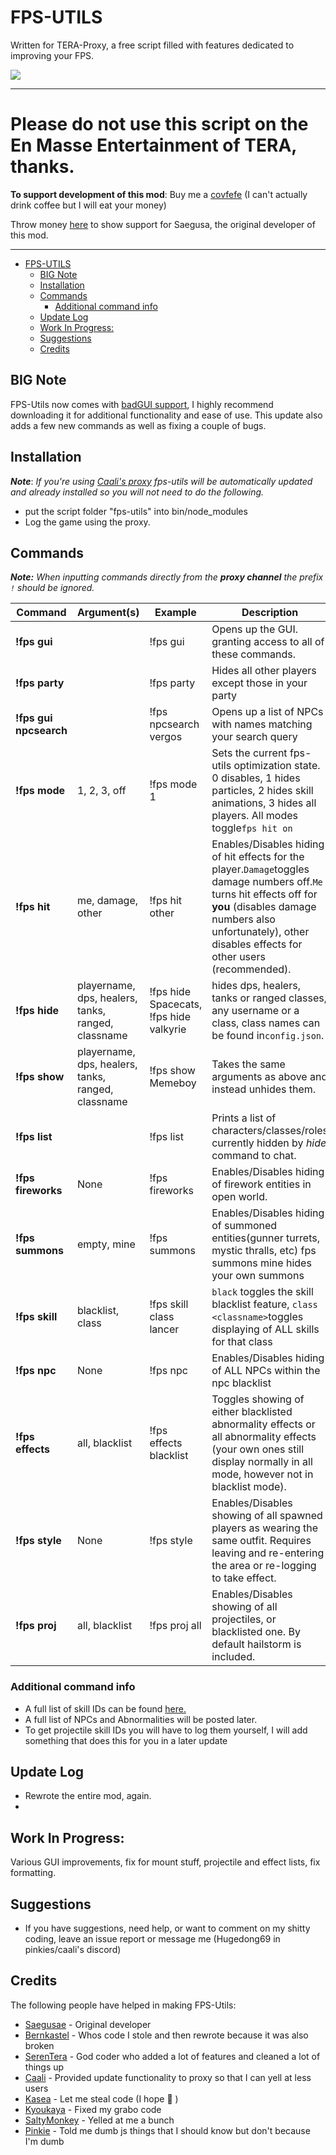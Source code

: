 

# FPS-UTILS

  Written for TERA-Proxy, a free script filled with features dedicated to improving your FPS.
  
  ![](https://i.imgur.com/mEYwWxN.png)
  ****
#  **Please do not use this script on the En Masse Entertainment of TERA, thanks.** 

  **To support development of this mod**:
    Buy me a [covfefe](https://ko-fi.com/codeagon) (I can't actually drink coffee but I will eat your money)
    
   Throw money [here](https://www.patreon.com/saegusa) to show support for Saegusa, the original developer of this mod.
  ****
- [FPS-UTILS](#fps-utils)
  - [BIG Note](#big-note)
  - [Installation](#installation)
  - [Commands](#commands)
    - [Additional command info](#additional-command-info)
  - [Update Log](#update-log)
  - [Work In Progress:](#work-in-progress)
  - [Suggestions](#suggestions)
  - [Credits](#credits)


## BIG Note
FPS-Utils now comes with [badGUI support](https://github.com/codeagon/badGui), I highly recommend downloading it for additional functionality and ease of use. This update also adds a few new commands as well as fixing a couple of bugs.

## Installation 
***Note***: *If you're using [Caali's proxy](https://discord.gg/maqBmJV) fps-utils will be automatically updated and already installed so you will not need to do the following.*
* put the script folder "fps-utils" into bin/node_modules
* Log the game using the proxy.

## Commands
***Note:*** *When inputting commands directly from the **proxy channel**  the prefix `!` should be ignored.*

Command | Argument(s) | Example | Description
---|---|---|---
**!fps gui** |  | !fps gui| Opens up the GUI. granting access to all of these commands.
**!fps party** |  | !fps party| Hides all other players except those in your party
**!fps gui npcsearch** |  | !fps npcsearch vergos| Opens up a list of NPCs with names matching your search query 
**!fps mode** | 1, 2, 3, off | !fps mode 1| Sets the current fps-utils optimization state. 0 disables, 1 hides particles, 2 hides skill animations, 3 hides all players. All modes toggle`fps hit on`
**!fps hit** | me, damage, other | !fps hit other | Enables/Disables hiding of hit effects for the player.`Damage`toggles damage numbers off.`Me` turns hit effects off for **you** (disables damage numbers also unfortunately), other disables effects for other users (recommended).
**!fps hide** | playername, dps, healers, tanks, ranged, classname | !fps hide Spacecats, !fps hide valkyrie |hides dps, healers, tanks or ranged classes, any username or a class, class names can be found in`config.json`.
**!fps show** | playername, dps, healers, tanks, ranged, classname| !fps show Memeboy | Takes the same arguments as above and instead unhides them.
**!fps list** |  | !fps list |  Prints a list of characters/classes/roles currently hidden by *hide* command to chat.
**!fps fireworks** | None | !fps fireworks | Enables/Disables hiding of firework entities in open world.
**!fps summons** | empty, mine | !fps summons | Enables/Disables hiding of  summoned entities(gunner turrets, mystic thralls, etc) fps summons mine hides your own summons
**!fps skill** | blacklist, class <classname>  | !fps skill class lancer | `black` toggles the skill blacklist feature, `class <classname>`toggles displaying of ALL skills for that class
**!fps npc** | None | !fps npc | Enables/Disables hiding of ALL NPCs within the npc blacklist
**!fps effects** | all, blacklist | !fps effects blacklist | Toggles showing of either blacklisted abnormality effects or all abnormality effects (your own ones still display normally in all mode, however not in blacklist mode).
**!fps style** | None | !fps style | Enables/Disables showing of all spawned players as wearing the same outfit. Requires leaving and re-entering the area or re-logging to take effect.
**!fps proj** | all, blacklist | !fps proj all| Enables/Disables showing of all projectiles, or blacklisted one. By default hailstorm is included.

### Additional command info
*  A full list of skill IDs can be found [here.](https://github.com/pinkipi/skill-prediction/blob/master/config/skills.js)
*  A full list of NPCs and Abnormalities will be posted later.
*  To get projectile skill IDs you will have to log them yourself, I will add something that does this for you in a later update
  
## Update Log
* Rewrote the entire mod, again.
* 
## Work In Progress:
Various GUI improvements, fix for mount stuff, projectile and effect lists, fix formatting.

## Suggestions
* If you have suggestions, need help, or want to comment on my shitty coding, leave an issue report or message me (Hugedong69 in pinkies/caali's discord)

## Credits
The following people have helped in making FPS-Utils:
- [Saegusae](https://github.com/Saegusae/) - Original developer
- [Bernkastel](https://github.com/Bernkastel-0/) - Whos code I stole and then rewrote because it was also broken
- [SerenTera](https://github.com/SerenTera) - God coder who added a lot of features and cleaned a lot of things up
- [Caali](https://github.com/hackerman-caali/) - Provided update functionality to proxy so that I can yell at less users
- [Kasea](https://github.com/Kaseaa/) - Let me steal code (I hope :eyes: )
- [Kyoukaya](https://github.com/kyoukaya) - Fixed my grabo code
- [SaltyMonkey](https://github.com/SaltyMonkey) - Yelled at me a bunch
- [Pinkie](https://github.com/pinkipi/) - Told me dumb js things that I should know but don't because I'm dumb
